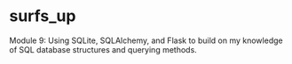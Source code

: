 # surfs_up
Module 9: Using SQLite, SQLAlchemy, and Flask to build on my knowledge of SQL database structures and querying methods.
